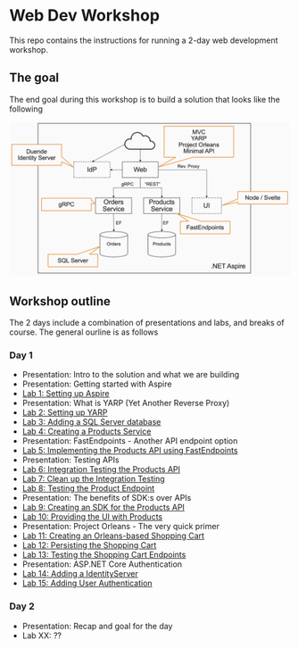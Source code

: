 # Web Dev Workshop

This repo contains the instructions for running a 2-day web development workshop.

## The goal

The end goal during this workshop is to build a solution that looks like the following

![Architecture Overview](resources/architecture-overview.png)

## Workshop outline

The 2 days include a combination of presentations and labs, and breaks of course. The general ourline is as follows

### Day 1

- Presentation: Intro to the solution and what we are building
- Presentation: Getting started with Aspire
- [Lab 1: Setting up Aspire](./labs/lab1.md)
- Presentation: What is YARP (Yet Another Reverse Proxy)
- [Lab 2: Setting up YARP](./labs/lab2.md)
- [Lab 3: Adding a SQL Server database](./labs/lab3.md)
- [Lab 4: Creating a Products Service](./labs/lab4.md)
- Presentation: FastEndpoints - Another API endpoint option
- [Lab 5: Implementing the Products API using FastEndpoints](./labs/lab5.md)
- Presentation: Testing APIs
- [Lab 6: Integration Testing the Products API](./labs/lab6.md)
- [Lab 7: Clean up the Integration Testing](./labs/lab7.md)
- [Lab 8: Testing the Product Endpoint](./labs/lab8.md)
- Presentation: The benefits of SDK:s over APIs
- [Lab 9: Creating an SDK for the Products API](./labs/lab9.md)
- [Lab 10: Providing the UI with Products](./labs/lab10.md)
- Presentation: Project Orleans - The very quick primer
- [Lab 11: Creating an Orleans-based Shopping Cart](./labs/lab11.md)
- [Lab 12: Persisting the Shopping Cart](./labs/lab12.md)
- [Lab 13: Testing the Shopping Cart Endpoints](./labs/lab13.md)
- Presentation: ASP.NET Core Authentication
- [Lab 14: Adding a IdentityServer](./labs/lab14.md)
- [Lab 15: Adding User Authentication](./labs/lab15.md)

### Day 2

- Presentation: Recap and goal for the day
- Lab XX: ??